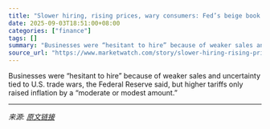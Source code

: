 ```yaml
---
title: "Slower hiring, rising prices, wary consumers: Fed’s beige book points to sluggish economy"
date: 2025-09-03T18:51:00+08:00
categories: ["finance"]
tags: []
summary: "Businesses were “hesitant to hire” because of weaker sales and uncertainty tied to U.S. trade wars, the Federal Reserve said, but higher tariffs only raised inflation by a “moderate or modest amount.”"
source_url: "https://www.marketwatch.com/story/slower-hiring-rising-prices-wary-consumers-feds-beige-book-points-to-sluggish-economy-90fb3218?mod=mw_rss_topstories"
---
```


Businesses were “hesitant to hire” because of weaker sales and uncertainty tied to U.S. trade wars, the Federal Reserve said, but higher tariffs only raised inflation by a “moderate or modest amount.”

---

*来源: [原文链接](https://www.marketwatch.com/story/slower-hiring-rising-prices-wary-consumers-feds-beige-book-points-to-sluggish-economy-90fb3218?mod=mw_rss_topstories)*
